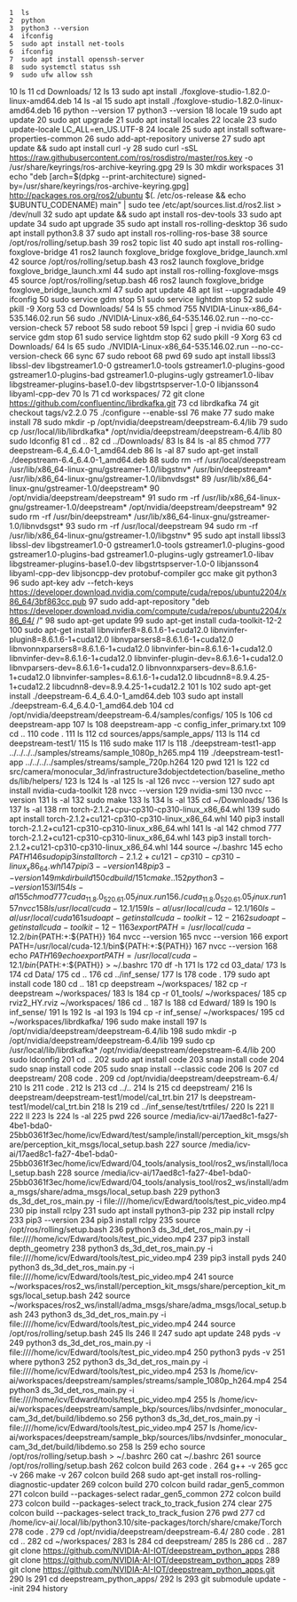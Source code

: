     1  ls
    2  python
    3  python3 --version
    4  ifconfig
    5  sudo apt install net-tools
    6  ifconfig
    7  sudo apt install openssh-server
    8  sudo systemctl status ssh
    9  sudo ufw allow ssh
   10  ls
   11  cd Downloads/
   12  ls
   13  sudo apt install ./foxglove-studio-1.82.0-linux-amd64.deb 
   14  ls -al
   15  sudo apt install ./foxglove-studio-1.82.0-linux-amd64.deb 
   16  python --version
   17  python3 --version
   18  locale
   19  sudo apt update
   20  sudo apt upgrade
   21  sudo apt install locales
   22  locale
   23  sudo update-locale LC_ALL=en_US.UTF-8
   24  locale
   25  sudo apt install software-properties-common
   26  sudo add-apt-repository universe
   27  sudo apt update && sudo apt install curl -y
   28  sudo curl -sSL https://raw.githubusercontent.com/ros/rosdistro/master/ros.key -o /usr/share/keyrings/ros-archive-keyring.gpg
   29  ls
   30  mkdir workspaces
   31  echo "deb [arch=$(dpkg --print-architecture) signed-by=/usr/share/keyrings/ros-archive-keyring.gpg] http://packages.ros.org/ros2/ubuntu $(. /etc/os-release && echo $UBUNTU_CODENAME) main" | sudo tee /etc/apt/sources.list.d/ros2.list > /dev/null
   32  sudo apt update && sudo apt install ros-dev-tools
   33  sudo apt update
   34  sudo apt upgrade
   35  sudo apt install ros-rolling-desktop
   36  sudo apt install python3.8
   37  sudo apt install ros-rolling-ros-base
   38  source /opt/ros/rolling/setup.bash
   39  ros2 topic list
   40  sudo apt install ros-rolling-foxglove-bridge
   41  ros2 launch foxglove_bridge foxglove_bridge_launch.xml 
   42  source /opt/ros/rolling/setup.bash
   43  ros2 launch foxglove_bridge foxglove_bridge_launch.xml 
   44  sudo apt install ros-rolling-foxglove-msgs
   45  source /opt/ros/rolling/setup.bash
   46  ros2 launch foxglove_bridge foxglove_bridge_launch.xml 
   47  sudo apt update
   48  apt list --upgradable
   49  ifconfig
   50  sudo service gdm stop
   51  sudo service lightdm stop
   52  sudo pkill -9 Xorg
   53  cd Downloads/
   54  ls
   55  chmod 755 NVIDIA-Linux-x86_64-535.146.02.run 
   56  sudo ./NVIDIA-Linux-x86_64-535.146.02.run --no-cc-version-check
   57  reboot
   58  sudo reboot
   59  lspci | grep -i nvidia
   60  sudo service gdm stop
   61  sudo service lightdm stop
   62  sudo pkill -9 Xorg
   63  cd Downloads/
   64  ls
   65  sudo ./NVIDIA-Linux-x86_64-535.146.02.run --no-cc-version-check
   66  sync
   67  sudo reboot
   68  pwd
   69  sudo apt install libssl3 libssl-dev libgstreamer1.0-0 gstreamer1.0-tools gstreamer1.0-plugins-good gstreamer1.0-plugins-bad gstreamer1.0-plugins-ugly gstreamer1.0-libav libgstreamer-plugins-base1.0-dev libgstrtspserver-1.0-0 libjansson4 libyaml-cpp-dev
   70  ls
   71  cd workspaces/
   72  git clone https://github.com/confluentinc/librdkafka.git
   73  cd librdkafka
   74  git checkout tags/v2.2.0
   75  ./configure --enable-ssl
   76  make
   77  sudo make install
   78  sudo mkdir -p /opt/nvidia/deepstream/deepstream-6.4/lib
   79  sudo cp /usr/local/lib/librdkafka* /opt/nvidia/deepstream/deepstream-6.4/lib
   80  sudo ldconfig
   81  cd ..
   82  cd ../Downloads/
   83  ls
   84  ls -al
   85  chmod 777 deepstream-6.4_6.4.0-1_amd64.deb 
   86  ls -al
   87  sudo apt-get install ./deepstream-6.4_6.4.0-1_amd64.deb 
   88  sudo rm -rf /usr/local/deepstream /usr/lib/x86_64-linux-gnu/gstreamer-1.0/libgstnv* /usr/bin/deepstream* /usr/lib/x86_64-linux-gnu/gstreamer-1.0/libnvdsgst*
   89  /usr/lib/x86_64-linux-gnu/gstreamer-1.0/deepstream*
   90  /opt/nvidia/deepstream/deepstream*
   91  sudo rm -rf /usr/lib/x86_64-linux-gnu/gstreamer-1.0/deepstream* /opt/nvidia/deepstream/deepstream*
   92  sudo rm -rf /usr/bin/deepstream* /usr/lib/x86_64-linux-gnu/gstreamer-1.0/libnvdsgst*
   93  sudo rm -rf /usr/local/deepstream
   94  sudo rm -rf /usr/lib/x86_64-linux-gnu/gstreamer-1.0/libgstnv*
   95  sudo apt install libssl3 libssl-dev libgstreamer1.0-0 gstreamer1.0-tools gstreamer1.0-plugins-good gstreamer1.0-plugins-bad gstreamer1.0-plugins-ugly gstreamer1.0-libav libgstreamer-plugins-base1.0-dev libgstrtspserver-1.0-0 libjansson4 libyaml-cpp-dev libjsoncpp-dev protobuf-compiler gcc make git python3
   96  sudo apt-key adv --fetch-keys https://developer.download.nvidia.com/compute/cuda/repos/ubuntu2204/x86_64/3bf863cc.pub
   97  sudo add-apt-repository "deb https://developer.download.nvidia.com/compute/cuda/repos/ubuntu2204/x86_64/ /"
   98  sudo apt-get update
   99  sudo apt-get install cuda-toolkit-12-2
  100  sudo apt-get install libnvinfer8=8.6.1.6-1+cuda12.0 libnvinfer-plugin8=8.6.1.6-1+cuda12.0 libnvparsers8=8.6.1.6-1+cuda12.0 libnvonnxparsers8=8.6.1.6-1+cuda12.0 libnvinfer-bin=8.6.1.6-1+cuda12.0 libnvinfer-dev=8.6.1.6-1+cuda12.0 libnvinfer-plugin-dev=8.6.1.6-1+cuda12.0 libnvparsers-dev=8.6.1.6-1+cuda12.0 libnvonnxparsers-dev=8.6.1.6-1+cuda12.0 libnvinfer-samples=8.6.1.6-1+cuda12.0 libcudnn8=8.9.4.25-1+cuda12.2 libcudnn8-dev=8.9.4.25-1+cuda12.2
  101  ls
  102  sudo apt-get install ./deepstream-6.4_6.4.0-1_amd64.deb 
  103  sudo apt install ./deepstream-6.4_6.4.0-1_amd64.deb 
  104  cd /opt/nvidia/deepstream/deepstream-6.4/samples/configs/
  105  ls
  106  cd deepstream-app
  107  ls
  108  deepstream-app -c config_infer_primary.txt
  109  cd ..
  110  code .
  111  ls
  112  cd sources/apps/sample_apps/
  113  ls
  114  cd deepstream-test1/
  115  ls
  116  sudo make
  117  ls
  118  ./deepstream-test1-app ../../../../samples/streams/sample_1080p_h265.mp4
  119  ./deepstream-test1-app ../../../../samples/streams/sample_720p.h264
  120  pwd
  121  ls
  122  cd src/camera/monocular_3d/infrastructure3dobjectdetection/baseline_methods/lib/helpers/
  123  ls
  124  ls -al
  125  ls -al
  126  nvcc --version
  127  sudo apt install nvidia-cuda-toolkit
  128  nvcc --version
  129  nvidia-smi
  130  nvcc --version
  131  ls -al
  132  sudo make
  133  ls
  134  ls -al
  135  cd ~/Downloads/
  136  ls
  137  ls -al
  138  rm torch-2.1.2+cpu-cp310-cp310-linux_x86_64.whl
  139  sudo apt install torch-2.1.2+cu121-cp310-cp310-linux_x86_64.whl 
  140  pip3 install torch-2.1.2+cu121-cp310-cp310-linux_x86_64.whl
  141  ls -al
  142  chmod 777 torch-2.1.2+cu121-cp310-cp310-linux_x86_64.whl
  143  pip3 install torch-2.1.2+cu121-cp310-cp310-linux_x86_64.whl
  144  source ~/.bashrc 
  145  echo $PATH
  146  sudo pip3 install torch-2.1.2+cu121-cp310-cp310-linux_x86_64.whl
  147  pipi3 --version
  148  pip3 --version
  149  mkdir build
  150  cd build/
  151  cmake ..
  152  python3 --version
  153  ll
  154  ls -al
  155  chmod 777 cuda_11.8.0_520.61.05_linux.run
  156  ./cuda_11.8.0_520.61.05_linux.run
  157  nvcc 
  158  ls /usr/local/cuda-12.1/
  159  ls -al /usr/local/cuda-12.1/
  160  ls -al /usr/local/cuda
  161  sudo apt-get install cuda-toolkit-12-2
  162  sudo apt-get install cuda-toolkit-12-1
  163  export PATH=/usr/local/cuda-12.2/bin${PATH:+:${PATH}}
  164  nvcc --version
  165  nvcc --version
  166  export PATH=/usr/local/cuda-12.1/bin${PATH:+:${PATH}}
  167  nvcc --version
  168  echo $PATH
  169  echo export PATH=/usr/local/cuda-12.1/bin${PATH:+:${PATH}} > ~/.bashrc 
  170  df -h
  171  ls
  172  cd 03_data/
  173  ls
  174  cd Data/
  175  cd ..
  176  cd ../inf_sense/
  177  ls
  178  code .
  179  sudo apt install code
  180  cd ..
  181  cp deepstream ~/workspaces/
  182  cp -r deepstream ~/workspaces/
  183  ls
  184  cp -r 01_tools/ ~/workspaces/
  185  cp rviz2_HY.rviz ~/workspaces/
  186  cd ..
  187  ls
  188  cd Edward/
  189  ls
  190  ls inf_sense/
  191  ls
  192  ls -al
  193  ls
  194  cp -r inf_sense/ ~/workspaces/
  195  cd ~/workspaces/librdkafka/
  196  sudo make install
  197  ls /opt/nvidia/deepstream/deepstream-6.4/lib
  198  sudo mkdir -p /opt/nvidia/deepstream/deepstream-6.4/lib
  199  sudo cp /usr/local/lib/librdkafka* /opt/nvidia/deepstream/deepstream-6.4/lib
  200  sudo ldconfig
  201  cd ..
  202  sudo apt install code
  203  snap install code
  204  sudo snap install code
  205  sudo snap install --classic code
  206  ls
  207  cd deepstream/
  208  code .
  209  cd /opt/nvidia/deepstream/deepstream-6.4/
  210  ls
  211  code .
  212  ls
  213  cd ../..
  214  ls
  215  cd deepstream/
  216  ls deepstream/deepstream-test1/model/cal_trt.bin
  217  ls deepstream-test1/model/cal_trt.bin
  218  ls
  219  cd ../inf_sense/test/trtfiles/
  220  ls
  221  ll
  222  ll
  223  ls
  224  ls -al
  225  pwd
  226  source /media/icv-ai/17aed8c1-fa27-4be1-bda0-25bb0361f3ec/home/icv/Edward/test/sample/install/perception_kit_msgs/share/perception_kit_msgs/local_setup.bash 
  227  source /media/icv-ai/17aed8c1-fa27-4be1-bda0-25bb0361f3ec/home/icv/Edward/04_tools/analysis_tool/ros2_ws/install/local_setup.bash 
  228  source /media/icv-ai/17aed8c1-fa27-4be1-bda0-25bb0361f3ec/home/icv/Edward/04_tools/analysis_tool/ros2_ws/install/adma_msgs/share/adma_msgs/local_setup.bash 
  229  python3 ds_3d_det_ros_main.py -i  file:////home/icv/Edward/tools/test_pic_video.mp4
  230  pip install rclpy
  231  sudo apt install python3-pip
  232  pip install rclpy
  233  pip3 --version
  234  pip3 install rclpy
  235  source /opt/ros/rolling/setup.bash 
  236  python3 ds_3d_det_ros_main.py -i  file:////home/icv/Edward/tools/test_pic_video.mp4
  237  pip3 install depth_geometry
  238  python3 ds_3d_det_ros_main.py -i  file:////home/icv/Edward/tools/test_pic_video.mp4
  239  pip3 install pyds
  240  python3 ds_3d_det_ros_main.py -i  file:////home/icv/Edward/tools/test_pic_video.mp4
  241  source ~/workspaces/ros2_ws/install/perception_kit_msgs/share/perception_kit_msgs/local_setup.bash 
  242  source ~/workspaces/ros2_ws/install/adma_msgs/share/adma_msgs/local_setup.bash
  243  python3 ds_3d_det_ros_main.py -i  file:////home/icv/Edward/tools/test_pic_video.mp4
  244  source /opt/ros/rolling/setup.bash 
  245  lls
  246  ll
  247  sudo apt update
  248  pyds -v
  249  python3 ds_3d_det_ros_main.py -i  file:////home/icv/Edward/tools/test_pic_video.mp4
  250  python3 pyds -v
  251  where python3
  252  python3 ds_3d_det_ros_main.py -i  file:////home/icv/Edward/tools/test_pic_video.mp4
  253  ls /home/icv-ai/workspaces/deepstream/samples/streams/sample_1080p_h264.mp4
  254  python3 ds_3d_det_ros_main.py -i  file:////home/icv/Edward/tools/test_pic_video.mp4
  255  ls /home/icv-ai/workspaces/deepstream/sample_bkp/sources/libs/nvdsinfer_monocular_cam_3d_det/build/libdemo.so
  256  python3 ds_3d_det_ros_main.py -i  file:////home/icv/Edward/tools/test_pic_video.mp4
  257  ls /home/icv-ai/workspaces/deepstream/sample_bkp/sources/libs/nvdsinfer_monocular_cam_3d_det/build/libdemo.so
  258  ls
  259  echo source /opt/ros/rolling/setup.bash > ~/.bashrc 
  260  cat ~/.bashrc 
  261  source /opt/ros/rolling/setup.bash
  262  colcon build
  263  code .
  264  g++ -v
  265  gcc -v
  266  make -v
  267  colcon build
  268  sudo apt-get install ros-rolling-diagnostic-updater
  269  colcon build
  270  colcon build radar_gen5_common
  271  colcon build --packages-select radar_gen5_common
  272  colcon build
  273  colcon build --packages-select track_to_track_fusion
  274  clear
  275  colcon build --packages-select track_to_track_fusion
  276  pwd
  277  cd /home/icv-ai/.local/lib/python3.10/site-packages/torch/share/cmake/Torch
  278  code .
  279  cd /opt/nvidia/deepstream/deepstream-6.4/
  280  code .
  281  cd ..
  282  cd ~/workspaces/
  283  ls
  284  cd deepstream/
  285  ls
  286  cd ..
  287  git clone https://github.com/NVIDIA-AI-IOT/deepstream_python_apps
  288  git clone https://github.com/NVIDIA-AI-IOT/deepstream_python_apps
  289  git clone https://github.com/NVIDIA-AI-IOT/deepstream_python_apps.git
  290  ls
  291  cd deepstream_python_apps/
  292  ls
  293  git submodule update --init
  294  history